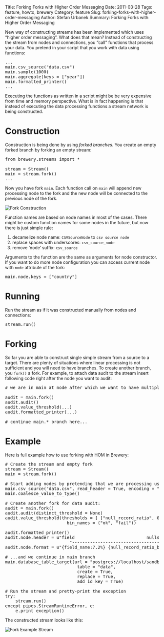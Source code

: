 Title: Forking Forks with Higher Order Messaging
Date: 2011-03-28
Tags: feature, howto, brewery
Category: feature
Slug: forking-forks-with-higher-order-messaging
Author: Stefan Urbanek
Summary: Forking Forks with Higher Order Messaging

<p>New way of constructing streams has been implemented which uses &#8220;higher order messaging&#8221;. What does that mean? Instead of constructing the stream from nodes and connections, you &#8220;call&#8221; functions that process your data. You pretend in your script that you work with data using functions:</p>

<pre class="prettyprint">
...
main.csv_source("data.csv")
main.sample(1000)
main.aggregate(keys = ["year"])
main.formatted_printer()
...
</pre>

<p>Executing the functions as written in a script might be be very expensive from time and memory perspective. What is in fact happening is that instead of executing the data processing functions a stream network is being constructed.</p>

<h1>Construction</h1>

<p>Construction is being done by using <em>forked branches</em>. You create an empty forked branch by forking an empty stream:</p>

<pre class="prettyprint">
from brewery.streams import *

stream = Stream()
main = stream.fork()
...
</pre>

<p>Now you have fork <code>main</code>. Each function call on <code>main</code> will append new processing node to the fork and the new node will be connected to the previous node of the fork.</p>

<p><img src="http://databrewery.org/images/fork-construction01.png" alt="Fork Construction"/></p>

<p>Function names are based on node names in most of the cases. There might be custom function names for some nodes in the future, but now there is just simple rule:</p>

<ol><li>decamelize node name: <code>CSVSourceNode</code> to <code>csv source node</code></li>
<li>replace spaces with underscores: <code>csv_source_node</code></li>
<li>remove &#8216;node&#8217; suffix: <code>csv_source</code></li>
</ol><p>Arguments to the function are the same as arguments for node constructor. If you want to do more node configuration you can access current node with <code>node</code> attribute of the fork:</p>

<pre class="prettyprint">
main.node.keys = ["country"]
</pre>

<h1>Running</h1>

<p>Run the stream as if it was constructed manually from nodes and connections:</p>

<pre class="prettyprint">
stream.run()
</pre>

<h1>Forking</h1>

<p>So far you are able to construct single simple stream from a source to a target. There are plenty of situations where linear processing is not sufficient and you will need to have branches. To create another branch, you <code>fork()</code> a fork. For example, to attach data audit to the stream insert following code right after the node you want to audit:</p>

<pre class="prettyprint">
# we are in main at node after which we want to have multiple branches

audit = main.fork()
audit.audit()
audit.value_threshold(...)
audit.formatted_printer(...)

# continue main.* branch here...
</pre>

<h1>Example</h1>

<p>Here is full example how to use forking with HOM in Brewery:</p>

<pre class="prettyprint">
# Create the stream and empty fork
stream = Stream()
main = stream.fork()

# Start adding nodes by pretending that we are processing using functions
main.csv_source("data.csv", read_header = True, encoding = "utf-8")
main.coalesce_value_to_type()

# Create another fork for data audit:
audit = main.fork()
audit.audit(distinct_threshold = None)
audit.value_threshold(thresholds = [ ["null_record_ratio", 0.01] ],
                        bin_names = ("ok", "fail"))

audit.formatted_printer()
audit.node.header = u"field                            nulls     status   distinct\n" \
                         "------------------------------------------------------------"
audit.node.format = u"{field_name:7.2%} {null_record_ratio_bin:&gt;10} {distinct_count:&gt;10}"

# ...and we continue in main branch
main.database_table_target(url = "postgres://localhost/sandbox", 
                            table = "data",
                            create = True,
                            replace = True,
                            add_id_key = True)

# Run the stream and pretty-print the exception
try:
    stream.run()
except pipes.StreamRuntimeError, e:
    e.print_exception()
</pre>

<p>The constructed stream looks like this:</p>

<p><img src="http://databrewery.org/images/fork-construction02.png" alt="Fork Example Stream"/></p>